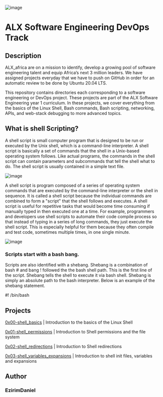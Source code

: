 ![image](https://user-images.githubusercontent.com/105589308/188776290-b3ccbf88-3a74-4af8-9633-45039ae21566.png)
# ALX Software Engineering DevOps Track #
## Description ##
ALX_africa are on a mission to identify, develop a growing pool of software engineering talent and equip Africa’s next 3 million leaders. We have assigned projects everyday that we have to push on GitHub in order for an automatic review to be done by Ubuntu 20.04 LTS. 

This repository contains directories each corresponding to a software engineering or DevOps project. These projects are part of the ALX Software Engineering year 1 curriculum. In these projects, we cover everything from the basics of the Linux Shell, Bash commands, Bash scripting, networking, APIs, and web-stack debugging to more advanced topics.

## What is shell Scripting? ##
A shell script is small computer program that is designed to be run or executed by the Unix shell, which is a command-line interpreter. A shell script is basically a set of commands that the shell in a Unix-based operating system follows. Like actual programs, the commands in the shell script can contain parameters and subcommands that tell the shell what to do. The shell script is usually contained in a simple text file.

![image](https://user-images.githubusercontent.com/105589308/194436026-19c03a0c-94db-47d9-9b72-36d9fbe5cb44.png)

A shell script is program composed of a series of operating system commands that are executed by the command-line interpreter or the shell in sequence. It is called a shell script because the individual commands are combined to form a "script" that the shell follows and executes. A shell script is useful for repetitive tasks that would become time consuming if manually typed in then executed one at a time. For example, programmers and developers use shell scripts to automate their code compile process so that instead of typing in a series of long commands, they just execute the shell script. This is especially helpful for them because they often compile and test code, sometimes multiple times, in one single minute.

![image](https://user-images.githubusercontent.com/105589308/194436159-9f69ca49-69c3-4b81-ac3f-9302c2e023f0.png)

### Scripts start with a bash bang. ###
Scripts are also identified with a shebang. Shebang is a combination of bash # and bang !  followed the the bash shell path. This is the first line of the script. Shebang tells the shell to execute it via bash shell. Shebang is simply an absolute path to the bash interpreter. Below is an example of the shebang statement.

#! /bin/bash

## Projects ##
[0x00-shell_basics](https://github.com/Dannie55/alx-system_engineering-devops/tree/master/0x00-shell_basics) | Introduction to the basics of the Linux Shell

[0x01-shell_permissions](https://github.com/Dannie55/alx-system_engineering-devops/tree/master/0x01-shell_permissions) | Introduction to Shell permissions and the file system

[0x02-shell_redirections](https://github.com/Dannie55/alx-system_engineering-devops/tree/master/0x02-shell_directions) | Introduction to Shell redirections

[0x03-shell_variables_expansions](https://github.com/Dannie55/alx-system_engineering-devops/tree/master/0x03-shell_variables_expansions) | Introduction to shell init files, variables and expansions 


## Author ##
### EzirimDaniel ###
